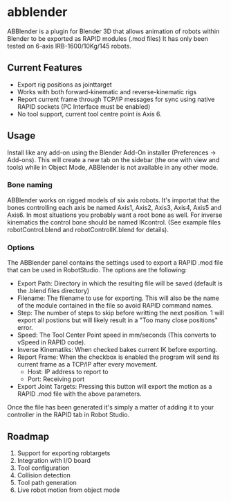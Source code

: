 # abblender
ABBlender is a plugin for Blender 3D that allows animation of robots within Blender to be exported as RAPID modules (.mod files)
It has only been tested on 6-axis IRB-1600/10Kg/145 robots.

## Current Features
 
* Export rig positions as jointtarget
* Works with both forward-kinematic and reverse-kinematic rigs
* Report current frame through TCP/IP messages for sync using native RAPID sockets (PC Interface must be enabled)
* No tool support, current tool centre point is Axis 6.

## Usage

Install like any add-on using the Blender Add-On installer (Preferences -> Add-ons). This will create a new tab on the sidebar (the one with view and tools) while in Object Mode, ABBlender is not available in any other mode.

### Bone naming
ABBlender works on rigged models of six axis robots. It's importat that the bones controlling each axis be named Axis1, Axis2, Axis3, Axis4, Axis5 and Axis6. In most situations you probably want a root bone as well. For inverse kinematics the control bone should be named IKcontrol.
(See example files robotControl.blend and robotControlIK.blend for details).

### Options
The ABBlender panel contains the settings used to export a RAPID .mod file that can be used in RobotStudio. The options are the following:
* Export Path: Directory in which the resulting file will be saved (default is the .blend files directory)
* Filename: The filename to use for exporting. This will also be the name of the module contained in the file so avoid RAPID command names.
* Step: The number of steps to skip before writting the next position. 1 will export all postions but will likely result in a "Too many close positions" error.
* Speed: The Tool Center Point speed in mm/seconds (This converts to vSpeed in RAPID code).
* Inverse Kinematiks: When checked bakes current IK before exporting.
* Report Frame: When the checkbox is enabled the program will send its current frame as a TCP/IP after every movement.
  * Host: IP address to report to
  * Port: Receiving port
* Export Joint Targets: Pressing this button will export the motion as a RAPID .mod file with the above parameters.

Once the file has been generated it's simply a matter of adding it to your controller in the RAPID tab in Robot Studio.

## Roadmap

1. Support for exporting robtargets
1. Integration with I/O board
1. Tool configuration
1. Collision detection
1. Tool path generation
1. Live robot motion from object mode
